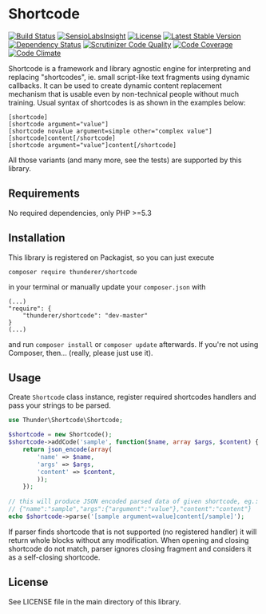 # Shortcode

[![Build Status](https://travis-ci.org/thunderer/Shortcode.png?branch=master)](https://travis-ci.org/thunderer/Shortcode)
[![SensioLabsInsight](https://insight.sensiolabs.com/projects/5235d5e3-d112-48df-bc07-d4555aef293d/mini.png)](https://insight.sensiolabs.com/projects/5235d5e3-d112-48df-bc07-d4555aef293d)
[![License](https://poser.pugx.org/thunderer/shortcode/license.svg)](https://packagist.org/packages/thunderer/shortcode)
[![Latest Stable Version](https://poser.pugx.org/thunderer/shortcode/v/stable.svg)](https://packagist.org/packages/thunderer/shortcode)
[![Dependency Status](https://www.versioneye.com/user/projects/551d5385971f7847ca000002/badge.svg?style=flat)](https://www.versioneye.com/user/projects/551d5385971f7847ca000002)
[![Scrutinizer Code Quality](https://scrutinizer-ci.com/g/thunderer/Shortcode/badges/quality-score.png?b=master)](https://scrutinizer-ci.com/g/thunderer/Shortcode/?branch=master)
[![Code Coverage](https://scrutinizer-ci.com/g/thunderer/Shortcode/badges/coverage.png?b=master)](https://scrutinizer-ci.com/g/thunderer/Shortcode/?branch=master)
[![Code Climate](https://codeclimate.com/github/thunderer/Shortcode/badges/gpa.svg)](https://codeclimate.com/github/thunderer/Shortcode)

Shortcode is a framework and library agnostic engine for interpreting and replacing "shortcodes", ie. small script-like text fragments using dynamic callbacks. It can be used to create dynamic content replacement mechanism that is usable even by non-technical people without much training. Usual syntax of shortcodes is as shown in the examples below:

```
[shortcode]
[shortcode argument="value"]
[shortcode novalue argument=simple other="complex value"]
[shortcode]content[/shortcode]
[shortcode argument="value"]content[/shortcode]
```

All those variants (and many more, see the tests) are supported by this library.

## Requirements

No required dependencies, only PHP >=5.3

## Installation

This library is registered on Packagist, so you can just execute

```
composer require thunderer/shortcode
```

in your terminal or manually update your `composer.json` with

```
(...)
"require": {
    "thunderer/shortcode": "dev-master"
}
(...)
```

and run `composer install` or `composer update` afterwards. If you're not using Composer, then... (really, please just use it).

## Usage

Create `Shortcode` class instance, register required shortcodes handlers and pass your strings to be parsed.

```php
use Thunder\Shortcode\Shortcode;

$shortcode = new Shortcode();
$shortcode->addCode('sample', function($name, array $args, $content) {
    return json_encode(array(
        'name' => $name,
        'args' => $args,
        'content' => $content,
        ));
    });
    
// this will produce JSON encoded parsed data of given shortcode, eg.:
// {"name":"sample","args":{"argument":"value"},"content":"content"}
echo $shortcode->parse('[sample argument=value]content[/sample]');
```

If parser finds shortcode that is not supported (no registered handler) it will return whole blocks without any modification. When opening and closing shortcode do not match, parser ignores closing fragment and considers it as a self-closing shortcode.

## License

See LICENSE file in the main directory of this library.
